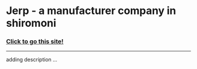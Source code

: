 # Jerp - a manufacturer company in shiromoni
### [Click to go this site!](https://jerpmanufacturer-osama.netlify.app/)

---
adding description ...